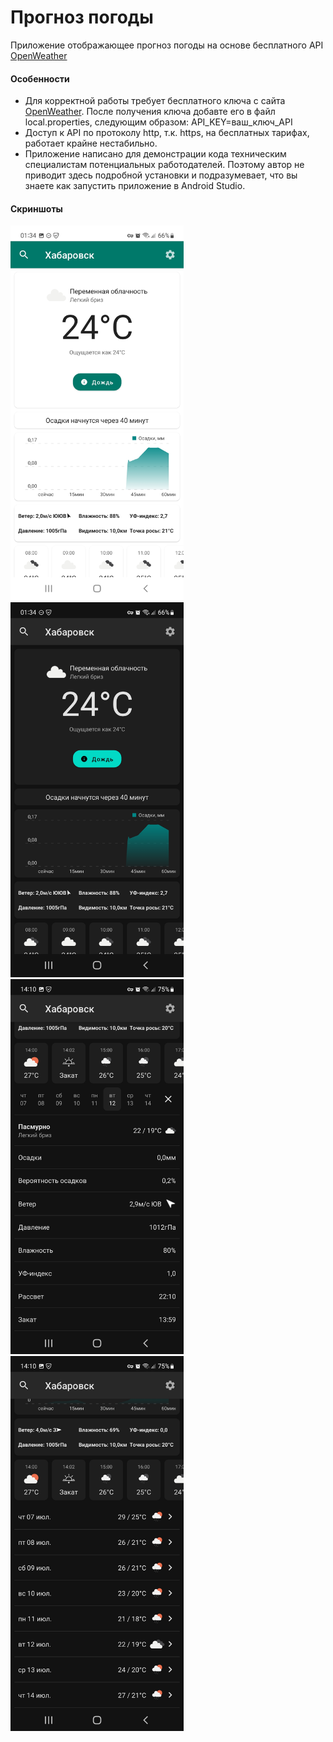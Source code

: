 <h1>Прогноз погоды</h1>
<p>Приложение отображающее прогноз погоды на основе бесплатного API <a href="https://openweathermap.org/api/one-call-api" target="_blank
">OpenWeather</a></p>
<h4>Особенности</h4>
<ul>
<li>Для корректной работы требует бесплатного ключа с сайта <a href="https://openweathermap.org" target="_blank">OpenWeather</a>. После получения ключа добавте 
его в файл local.properties, следующим образом: API_KEY=ваш_ключ_API</li>
<li>Доступ к API по протоколу http, т.к. https, на бесплатных тарифах, работает крайне нестабильно.</li>
<li>Приложение написано для демонстрации кода техническим специалистам потенциальных работодателей. Поэтому автор не приводит здесь подробной установки и
подразумевает, что вы знаете как запустить приложение в Android Studio.</li>
</ul>
<h4>Скриншоты</h4>
<p>
<img src="/screens/light_mode.jpg" alt="Светлый режим" height="600">
<img src="/screens/dark_mode.jpg" alt="Темный режим" height="600">
<img src="/screens/bottom_list.jpg" alt="Список снизу" height="600">
<img src="/screens/bottom_tabs.jpg" alt="Вкладки снизу" height="600">
</p>
